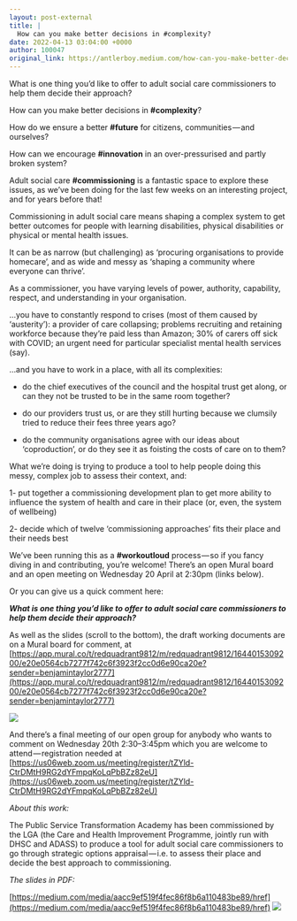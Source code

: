 ```yaml
---
layout: post-external
title: |
  How can you make better decisions in #complexity?
date: 2022-04-13 03:04:00 +0000
author: 100047
original_link: https://antlerboy.medium.com/how-can-you-make-better-decisions-in-complexity-dde7e4ed7da3?source=rss-97852f5a56ae------2
---
```


What is one thing you’d like to offer to adult social care commissioners to help them decide their approach?

How can you make better decisions in **#complexity**?

How do we ensure a better **#future** for citizens, communities — and ourselves?

How can we encourage **#innovation** in an over-pressurised and partly broken system?

Adult social care **#commissioning** is a fantastic space to explore these issues, as we’ve been doing for the last few weeks on an interesting project, and for years before that!

Commissioning in adult social care means shaping a complex system to get better outcomes for people with learning disabilities, physical disabilities or physical or mental health issues.

It can be as narrow (but challenging) as ‘procuring organisations to provide homecare’, and as wide and messy as ‘shaping a community where everyone can thrive’.

As a commissioner, you have varying levels of power, authority, capability, respect, and understanding in your organisation.

…you have to constantly respond to crises (most of them caused by ‘austerity’): a provider of care collapsing; problems recruiting and retaining workforce because they’re paid less than Amazon; 30% of carers off sick with COVID; an urgent need for particular specialist mental health services (say).

…and you have to work in a place, with all its complexities:

- do the chief executives of the council and the hospital trust get along, or can they not be trusted to be in the same room together?

- do our providers trust us, or are they still hurting because we clumsily tried to reduce their fees three years ago?

- do the community organisations agree with our ideas about ‘coproduction’, or do they see it as foisting the costs of care on to them?

What we’re doing is trying to produce a tool to help people doing this messy, complex job to assess their context, and:

1- put together a commissioning development plan to get more ability to influence the system of health and care in their place (or, even, the system of wellbeing)

2- decide which of twelve ‘commissioning approaches’ fits their place and their needs best

We’ve been running this as a **#workoutloud** process — so if you fancy diving in and contributing, you’re welcome! There’s an open Mural board and an open meeting on Wednesday 20 April at 2:30pm (links below).

Or you can give us a quick comment here:

**_What is one thing you’d like to offer to adult social care commissioners to help them decide their approach?_**

As well as the slides (scroll to the bottom), the draft working documents are on a Mural board for comment, at [https://app.mural.co/t/redquadrant9812/m/redquadrant9812/1644015309200/e20e0564cb7277f742c6f3923f2cc0d6e90ca20e?sender=benjamintaylor2777](https://app.mural.co/t/redquadrant9812/m/redquadrant9812/1644015309200/e20e0564cb7277f742c6f3923f2cc0d6e90ca20e?sender=benjamintaylor2777)

![](https://cdn-images-1.medium.com/max/1024/0*FLSZP3HI_WJgaOSh)

And there’s a final meeting of our open group for anybody who wants to comment on Wednesday 20th 2:30–3:45pm which you are welcome to attend — registration needed at [https://us06web.zoom.us/meeting/register/tZYld-CtrDMtH9RG2dYFmpqKoLqPbBZz82eU](https://us06web.zoom.us/meeting/register/tZYld-CtrDMtH9RG2dYFmpqKoLqPbBZz82eU)

_About this work:_

The Public Service Transformation Academy has been commissioned by the LGA (the Care and Health Improvement Programme, jointly run with DHSC and ADASS) to produce a tool for adult social care commissioners to go through strategic options appraisal — i.e. to assess their place and decide the best approach to commissioning.

_The slides in PDF:_

[https://medium.com/media/aacc9ef519f4fec86f8b6a110483be89/href](https://medium.com/media/aacc9ef519f4fec86f8b6a110483be89/href) ![](https://medium.com/_/stat?event=post.clientViewed&referrerSource=full_rss&postId=dde7e4ed7da3)
